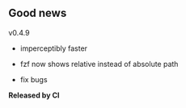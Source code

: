 ## Good news

v0.4.9

- imperceptibly faster

- fzf now shows relative instead of absolute path

- fix bugs

**Released by CI**
